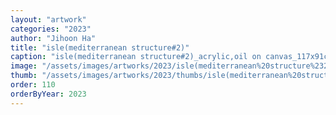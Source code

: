 ```yaml
---
layout: "artwork"
categories: "2023"
author: "Jihoon Ha"
title: "isle(mediterranean structure#2)"
caption: "isle(mediterranean structure#2)_acrylic,oil on canvas_117x91cm_2023"
image: "/assets/images/artworks/2023/isle(mediterranean%20structure%232)%20acrylic%2Coil%20on%20canvas%20117x91cm%202023.jpg"
thumb: "/assets/images/artworks/2023/thumbs/isle(mediterranean%20structure%232)%20acrylic%2Coil%20on%20canvas%20117x91cm%202023.jpg"
order: 110
orderByYear: 2023
---
```

